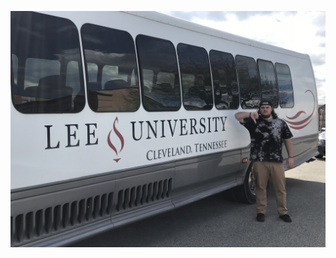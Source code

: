 <!DOCTYPE html>
<html>
  <head></head>
  <body>
    <br />
    <br />
    <br />
    <br />
    <br />
    <br />
    <center>
      <img src="IMG_1088.jpg" />
    </center>
  </body>
</html>
